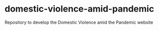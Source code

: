 # domestic-violence-amid-pandemic
Repository to develop the Domestic Violence amid the Pandemic website
